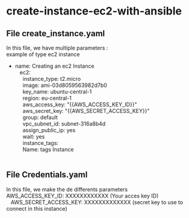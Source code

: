 # create-instance-ec2-with-ansible

## File create_instance.yaml <br/>
In this file, we have multiple parameters :<br/>
example of type ec2 instance <br/>
- name: Creating an ec2 Instance <br/>&nbsp;&nbsp;
    ec2: <br/>&nbsp;&nbsp;&nbsp;&nbsp;
      instance_type: t2.micro <br/>&nbsp;&nbsp;&nbsp;&nbsp;
      image: ami-03d8059563982d7b0 <br/>&nbsp;&nbsp;&nbsp;&nbsp;
      key_name: ubuntu-central-1 <br/>&nbsp;&nbsp;&nbsp;&nbsp;
      region: eu-central-1<br/>&nbsp;&nbsp;&nbsp;&nbsp;
      aws_access_key: "{{AWS_ACCESS_KEY_ID}}" <br/>&nbsp;&nbsp;&nbsp;&nbsp;
      aws_secret_key: "{{AWS_SECRET_ACCESS_KEY}}"<br/>&nbsp;&nbsp;&nbsp;&nbsp;
      group: default<br/>&nbsp;&nbsp;&nbsp;&nbsp;
      vpc_subnet_id: subnet-316a8b4d<br/>&nbsp;&nbsp;&nbsp;&nbsp;
      assign_public_ip: yes<br/>&nbsp;&nbsp;&nbsp;&nbsp;
      wait: yes<br/>&nbsp;&nbsp;&nbsp;&nbsp;
      instance_tags:<br/>&nbsp;&nbsp;&nbsp;&nbsp;
        Name: tags Instance<br/>&nbsp;&nbsp;&nbsp;&nbsp;&nbsp;&nbsp;&nbsp;&nbsp;

## File Credentials.yaml<br/>

In this file, we make the de differents parameters <br/>
AWS_ACCESS_KEY_ID: XXXXXXXXXXXX (Your acces key ID) <br/>&nbsp;&nbsp;
AWS_SECRET_ACCESS_KEY: XXXXXXXXXXXXX (secret key to use to connect in this instance)
